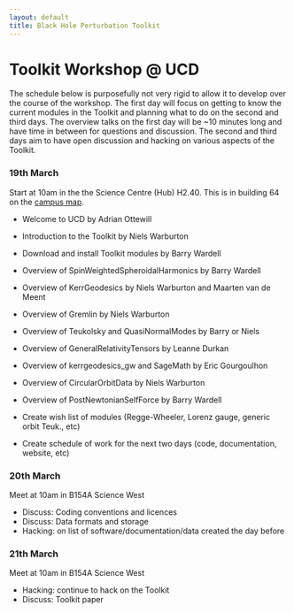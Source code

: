 ```yaml
---
layout: default
title: Black Hole Perturbation Toolkit
---
```


# Toolkit Workshop @ UCD

The schedule below is purposefully not very rigid to allow it to develop over the course of the workshop. The first day will focus on getting to know the current modules in the Toolkit and planning what to do on the second and third days. The overview talks on the first day will be ~10 minutes long and have time in between for questions and discussion. The second and third days aim to have open discussion and hacking on various aspects of the Toolkit.


### 19th March

Start at 10am in the the Science Centre (Hub) H2.40. This is in building 64 on the [campus map](https://drive.google.com/file/d/0B16weXEKpfuca1RVc1RNa3hTcnc/view).

- Welcome to UCD by Adrian Ottewill
- Introduction to the Toolkit by Niels Warburton

- Download and install Toolkit modules by Barry Wardell

- Overview of SpinWeightedSpheroidalHarmonics by Barry Wardell
- Overview of KerrGeodesics by Niels Warburton and Maarten van de Meent
- Overview of Gremlin by Niels Warburton
- Overview of Teukolsky and QuasiNormalModes by Barry or Niels
- Overview of GeneralRelativityTensors by Leanne Durkan
- Overview of kerrgeodesics_gw and SageMath by Eric Gourgoulhon
- Overview of CircularOrbitData by Niels Warburton
- Overview of PostNewtonianSelfForce by Barry Wardell

- Create wish list of modules (Regge-Wheeler, Lorenz gauge, generic orbit Teuk., etc)
- Create schedule of work for the next two days (code, documentation, website, etc)


### 20th March

Meet at 10am in B154A Science West

- Discuss: Coding conventions and licences
- Discuss: Data formats and storage
- Hacking: on list of software/documentation/data created the day before


### 21th March

Meet at 10am in B154A Science West

- Hacking: continue to hack on the Toolkit
- Discuss: Toolkit paper